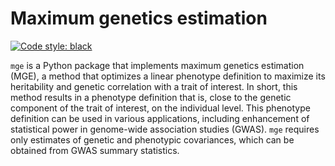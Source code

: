 # Maximum genetics estimation

[![Code style: black](https://img.shields.io/badge/code%20style-black-000000.svg)](https://github.com/psf/black)

`mge` is a Python package that implements maximum genetics estimation (MGE), a method that optimizes a linear phenotype definition to maximize its heritability and genetic correlation with a trait of interest.
In short, this method results in a phenotype definition that is, close to the genetic component of the trait of interest, on the individual level.
This phenotype definition can be used in various applications, including enhancement of statistical power in genome-wide association studies (GWAS).
`mge` requires only estimates of genetic and phenotypic covariances, which can be obtained from GWAS summary statistics.
